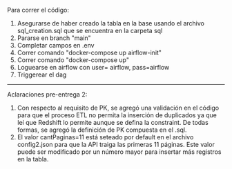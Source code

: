
Para correr el código:
1. Asegurarse de haber creado la tabla en la base usando el archivo sql_creation.sql que se encuentra en la carpeta sql
2. Pararse en branch "main"
3. Completar campos en .env
4. Correr comando "docker-compose up airflow-init"
5. Correr comando "docker-compose up"
6. Loguearse en airflow con user= airflow, pass=airflow
7. Triggerear el dag


-------------------------------------------------------

Aclaraciones pre-entrega 2:

1. Con respecto al requisito de PK, se agregó una validación en el código para que el proceso ETL no permita la inserción de duplicados ya que leí que Redshift lo permite aunque se defina la constraint. De todas formas, se agregó la definición de PK compuesta en el .sql.
2. El valor cantPaginas=11 está seteado por default en el archivo config2.json para que la API traiga las primeras 11 páginas. Este valor puede ser modificado por un número mayor para insertar más registros en la tabla.


